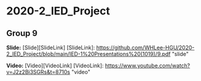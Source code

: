 # 2020-2_IED_Project
## Group 9

__Slide:__ [Slide][SlideLink]
[SlideLink]: https://github.com/WHLee-HGU/2020-2_IED_Project/blob/main/IED-1%20Presentations%20(1019)/9.pdf "slide"

__Video:__ [Video][VideoLink]
[VideoLink]: https://www.youtube.com/watch?v=J2z2Bi3SGRs&t=8710s "video"
